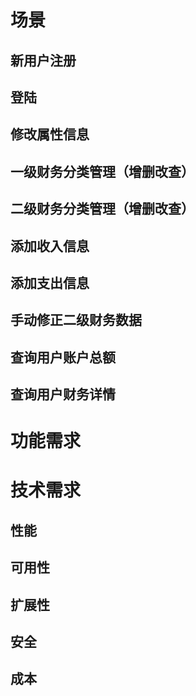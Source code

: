 # 场景
## 新用户注册
## 登陆
## 修改属性信息
## 一级财务分类管理（增删改查）
## 二级财务分类管理（增删改查）
## 添加收入信息
## 添加支出信息
## 手动修正二级财务数据
## 查询用户账户总额
## 查询用户财务详情 

# 功能需求
# 技术需求
## 性能
## 可用性
## 扩展性
## 安全
## 成本




